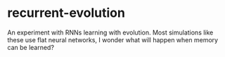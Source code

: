 # recurrent-evolution
An experiment with RNNs learning with evolution. Most simulations like these use flat neural networks, I wonder what will happen when memory can be learned?
